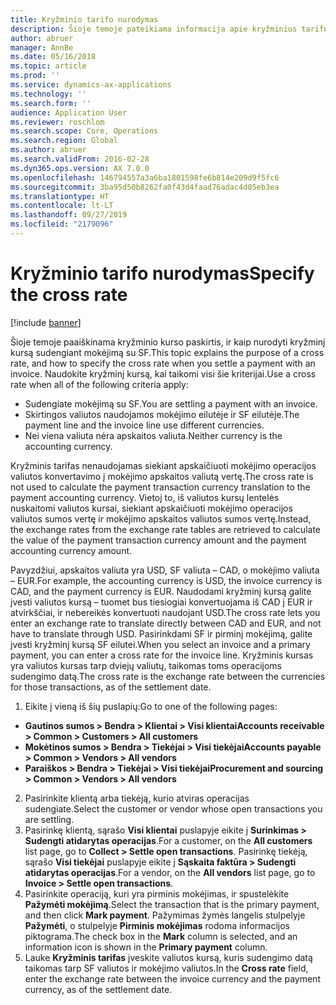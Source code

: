 ```yaml
---
title: Kryžminio tarifo nurodymas
description: Šioje temoje pateikiama informacija apie kryžminius tarifus programoje „Microsoft“ „Dynamics 365 Finance“.
author: abruer
manager: AnnBe
ms.date: 05/16/2018
ms.topic: article
ms.prod: ''
ms.service: dynamics-ax-applications
ms.technology: ''
ms.search.form: ''
audience: Application User
ms.reviewer: roschlom
ms.search.scope: Core, Operations
ms.search.region: Global
ms.author: abruer
ms.search.validFrom: 2016-02-28
ms.dyn365.ops.version: AX 7.0.0
ms.openlocfilehash: 146794557a3a6ba1801598fe6b814e209d9f5fc6
ms.sourcegitcommit: 3ba95d50b8262fa0f43d4faad76adac4d05eb3ea
ms.translationtype: HT
ms.contentlocale: lt-LT
ms.lasthandoff: 09/27/2019
ms.locfileid: "2179096"
---
```

# <a name="specify-the-cross-rate"></a><span data-ttu-id="47abc-103">Kryžminio tarifo nurodymas</span><span class="sxs-lookup"><span data-stu-id="47abc-103">Specify the cross rate</span></span>

[!include [banner](../includes/banner.md)]

<span data-ttu-id="47abc-104">Šioje temoje paaiškinama kryžminio kurso paskirtis, ir kaip nurodyti kryžminį kursą sudengiant mokėjimą su SF.</span><span class="sxs-lookup"><span data-stu-id="47abc-104">This topic explains the purpose of a cross rate, and how to specify the cross rate when you settle a payment with an invoice.</span></span> <span data-ttu-id="47abc-105">Naudokite kryžminį kursą, kai taikomi visi šie kriterijai.</span><span class="sxs-lookup"><span data-stu-id="47abc-105">Use a cross rate when all of the following criteria apply:</span></span> 
-   <span data-ttu-id="47abc-106">Sudengiate mokėjimą su SF.</span><span class="sxs-lookup"><span data-stu-id="47abc-106">You are settling a payment with an invoice.</span></span> 
-   <span data-ttu-id="47abc-107">Skirtingos valiutos naudojamos mokėjimo eilutėje ir SF eilutėje.</span><span class="sxs-lookup"><span data-stu-id="47abc-107">The payment line and the invoice line use different currencies.</span></span> 
-   <span data-ttu-id="47abc-108">Nei viena valiuta nėra apskaitos valiuta.</span><span class="sxs-lookup"><span data-stu-id="47abc-108">Neither currency is the accounting currency.</span></span> 

<span data-ttu-id="47abc-109">Kryžminis tarifas nenaudojamas siekiant apskaičiuoti mokėjimo operacijos valiutos konvertavimo į mokėjimo apskaitos valiutą vertę.</span><span class="sxs-lookup"><span data-stu-id="47abc-109">The cross rate is not used to calculate the payment transaction currency translation to the payment accounting currency.</span></span> <span data-ttu-id="47abc-110">Vietoj to, iš valiutos kursų lentelės nuskaitomi valiutos kursai, siekiant apskaičiuoti mokėjimo operacijos valiutos sumos vertę ir mokėjimo apskaitos valiutos sumos vertę.</span><span class="sxs-lookup"><span data-stu-id="47abc-110">Instead, the exchange rates from the exchange rate tables are retrieved to calculate the value of the payment transaction currency amount and the payment accounting currency amount.</span></span> 

<span data-ttu-id="47abc-111">Pavyzdžiui, apskaitos valiuta yra USD, SF valiuta – CAD, o mokėjimo valiuta – EUR.</span><span class="sxs-lookup"><span data-stu-id="47abc-111">For example, the accounting currency is USD, the invoice currency is CAD, and the payment currency is EUR.</span></span> <span data-ttu-id="47abc-112">Naudodami kryžminį kursą galite įvesti valiutos kursą – tuomet bus tiesiogiai konvertuojama iš CAD į EUR ir atvirkščiai, ir nebereikės konvertuoti naudojant USD.</span><span class="sxs-lookup"><span data-stu-id="47abc-112">The cross rate lets you enter an exchange rate to translate directly between CAD and EUR, and not have to translate through USD.</span></span> <span data-ttu-id="47abc-113">Pasirinkdami SF ir pirminį mokėjimą, galite įvesti kryžminį kursą SF eilutei.</span><span class="sxs-lookup"><span data-stu-id="47abc-113">When you select an invoice and a primary payment, you can enter a cross rate for the invoice line.</span></span> <span data-ttu-id="47abc-114">Kryžminis kursas yra valiutos kursas tarp dviejų valiutų, taikomas toms operacijoms sudengimo datą.</span><span class="sxs-lookup"><span data-stu-id="47abc-114">The cross rate is the exchange rate between the currencies for those transactions, as of the settlement date.</span></span>

1.  <span data-ttu-id="47abc-115">Eikite į vieną iš šių puslapių:</span><span class="sxs-lookup"><span data-stu-id="47abc-115">Go to one of the following pages:</span></span>
- <span data-ttu-id="47abc-116">**Gautinos sumos > Bendra > Klientai > Visi klientai**</span><span class="sxs-lookup"><span data-stu-id="47abc-116">**Accounts receivable > Common > Customers > All customers**</span></span> 
- <span data-ttu-id="47abc-117">**Mokėtinos sumos > Bendra > Tiekėjai > Visi tiekėjai**</span><span class="sxs-lookup"><span data-stu-id="47abc-117">**Accounts payable > Common > Vendors > All vendors**</span></span> 
- <span data-ttu-id="47abc-118">**Paraiškos > Bendra > Tiekėjai > Visi tiekėjai**</span><span class="sxs-lookup"><span data-stu-id="47abc-118">**Procurement and sourcing > Common > Vendors > All vendors**</span></span>
2.  <span data-ttu-id="47abc-119">Pasirinkite klientą arba tiekėją, kurio atviras operacijas sudengiate.</span><span class="sxs-lookup"><span data-stu-id="47abc-119">Select the customer or vendor whose open transactions you are settling.</span></span> 
3.  <span data-ttu-id="47abc-120">Pasirinkę klientą, sąrašo **Visi klientai** puslapyje eikite į **Surinkimas > Sudengti atidarytas operacijas**.</span><span class="sxs-lookup"><span data-stu-id="47abc-120">For a customer, on the **All customers** list page, go to **Collect > Settle open transactions**.</span></span> <span data-ttu-id="47abc-121">Pasirinkę tiekėją, sąrašo **Visi tiekėjai** puslapyje eikite į **Sąskaita faktūra > Sudengti atidarytas operacijas**.</span><span class="sxs-lookup"><span data-stu-id="47abc-121">For a vendor, on the **All vendors** list page, go to **Invoice > Settle open transactions**.</span></span> 
4.  <span data-ttu-id="47abc-122">Pasirinkite operaciją, kuri yra pirminis mokėjimas, ir spustelėkite **Pažymėti mokėjimą**.</span><span class="sxs-lookup"><span data-stu-id="47abc-122">Select the transaction that is the primary payment, and then click **Mark payment**.</span></span> <span data-ttu-id="47abc-123">Pažymimas žymės langelis stulpelyje **Pažymėti**, o stulpelyje **Pirminis mokėjimas** rodoma informacijos piktograma.</span><span class="sxs-lookup"><span data-stu-id="47abc-123">The check box in the **Mark** column is selected, and an information icon is shown in the **Primary payment** column.</span></span> 
5.  <span data-ttu-id="47abc-124">Lauke **Kryžminis tarifas** įveskite valiutos kursą, kuris sudengimo datą taikomas tarp SF valiutos ir mokėjimo valiutos.</span><span class="sxs-lookup"><span data-stu-id="47abc-124">In the **Cross rate** field, enter the exchange rate between the invoice currency and the payment currency, as of the settlement date.</span></span> 
